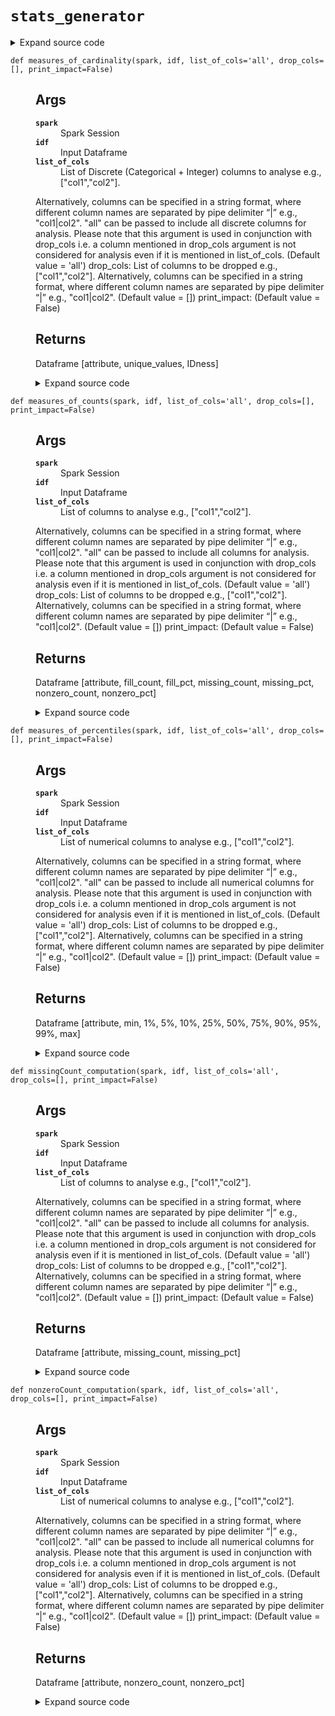 # <code>stats_generator</code>
<details class="source">
<summary>
<span>Expand source code</span>
</summary>
<pre>
```python
# coding=utf-8
import warnings

from anovos.shared.utils import transpose_dataframe, attributeType_segregation
from pyspark.mllib.linalg import Vectors
from pyspark.mllib.stat import Statistics
from pyspark.sql import functions as F
from pyspark.sql import types as T


def global_summary(spark, idf, list_of_cols='all', drop_cols=[], print_impact=True):
    """

    Args:
      spark: Spark Session
      idf: Input Dataframe
      list_of_cols: List of columns to analyse e.g., ["col1","col2"].
    Alternatively, columns can be specified in a string format,
    where different column names are separated by pipe delimiter “|” e.g., "col1|col2".
    "all" can be passed to include all columns for analysis.
    Please note that this argument is used in conjunction with drop_cols i.e. a column mentioned in
    drop_cols argument is not considered for analysis even if it is mentioned in list_of_cols. (Default value = 'all')
      drop_cols: List of columns to be dropped e.g., ["col1","col2"].
    Alternatively, columns can be specified in a string format,
    where different column names are separated by pipe delimiter “|” e.g., "col1|col2". (Default value = [])
      print_impact:  (Default value = True)

    Returns:
      Dataframe [metric, value]

    """
    if list_of_cols == 'all':
        list_of_cols = idf.columns
    if isinstance(list_of_cols, str):
        list_of_cols = [x.strip() for x in list_of_cols.split('|')]
    if isinstance(drop_cols, str):
        drop_cols = [x.strip() for x in drop_cols.split('|')]

    list_of_cols = list(set([e for e in list_of_cols if e not in drop_cols]))

    if any(x not in idf.columns for x in list_of_cols) | (len(list_of_cols) == 0):
        raise TypeError('Invalid input for Column(s)')

    row_count = idf.count()
    col_count = len(list_of_cols)
    num_cols, cat_cols, other_cols = attributeType_segregation(idf.select(list_of_cols))
    numcol_count = len(num_cols)
    catcol_count = len(cat_cols)
    othercol_count = len(other_cols)
    if print_impact:
        print("No. of Rows: %s" % "{0:,}".format(row_count))
        print("No. of Columns: %s" % "{0:,}".format(col_count))
        print("Numerical Columns: %s" % "{0:,}".format(numcol_count))
        if numcol_count > 0:
            print(num_cols)
        print("Categorical Columns: %s" % "{0:,}".format(catcol_count))
        if catcol_count > 0:
            print(cat_cols)
        if othercol_count > 0:
            print("Other Columns: %s" % "{0:,}".format(othercol_count))
            print(other_cols)

    odf = spark.createDataFrame([["rows_count", str(row_count)], ["columns_count", str(col_count)],
                                 ["numcols_count", str(numcol_count)], ["numcols_name", ', '.join(num_cols)],
                                 ["catcols_count", str(catcol_count)], ["catcols_name", ', '.join(cat_cols)],
                                 ["othercols_count", str(othercol_count)], ["othercols_name", ', '.join(other_cols)]],
                                schema=['metric', 'value'])
    return odf


def missingCount_computation(spark, idf, list_of_cols='all', drop_cols=[], print_impact=False):
    """

    Args:
      spark: Spark Session
      idf: Input Dataframe
      list_of_cols: List of columns to analyse e.g., ["col1","col2"].
    Alternatively, columns can be specified in a string format,
    where different column names are separated by pipe delimiter “|” e.g., "col1|col2".
    "all" can be passed to include all columns for analysis.
    Please note that this argument is used in conjunction with drop_cols i.e. a column mentioned in
    drop_cols argument is not considered for analysis even if it is mentioned in list_of_cols. (Default value = 'all')
      drop_cols: List of columns to be dropped e.g., ["col1","col2"].
    Alternatively, columns can be specified in a string format,
    where different column names are separated by pipe delimiter “|” e.g., "col1|col2". (Default value = [])
      print_impact:  (Default value = False)

    Returns:
      Dataframe [attribute, missing_count, missing_pct]

    """
    if list_of_cols == 'all':
        num_cols, cat_cols, other_cols = attributeType_segregation(idf)
        list_of_cols = num_cols + cat_cols
    if isinstance(list_of_cols, str):
        list_of_cols = [x.strip() for x in list_of_cols.split('|')]
    if isinstance(drop_cols, str):
        drop_cols = [x.strip() for x in drop_cols.split('|')]

    list_of_cols = list(set([e for e in list_of_cols if e not in drop_cols]))

    if any(x not in idf.columns for x in list_of_cols) | (len(list_of_cols) == 0):
        raise TypeError('Invalid input for Column(s)')

    idf_stats = idf.select(list_of_cols).summary("count")
    odf = transpose_dataframe(idf_stats, 'summary') \
        .withColumn('missing_count', F.lit(idf.count()) - F.col('count').cast(T.LongType())) \
        .withColumn('missing_pct', F.round(F.col('missing_count') / F.lit(idf.count()), 4)) \
        .select(F.col('key').alias('attribute'), 'missing_count', 'missing_pct')
    if print_impact:
        odf.show(len(list_of_cols))
    return odf


def nonzeroCount_computation(spark, idf, list_of_cols='all', drop_cols=[], print_impact=False):
    """

    Args:
      spark: Spark Session
      idf: Input Dataframe
      list_of_cols: List of numerical columns to analyse e.g., ["col1","col2"].
    Alternatively, columns can be specified in a string format,
    where different column names are separated by pipe delimiter “|” e.g., "col1|col2".
    "all" can be passed to include all numerical columns for analysis.
    Please note that this argument is used in conjunction with drop_cols i.e. a column mentioned in
    drop_cols argument is not considered for analysis even if it is mentioned in list_of_cols. (Default value = 'all')
      drop_cols: List of columns to be dropped e.g., ["col1","col2"].
    Alternatively, columns can be specified in a string format,
    where different column names are separated by pipe delimiter “|” e.g., "col1|col2". (Default value = [])
      print_impact:  (Default value = False)

    Returns:
      Dataframe [attribute, nonzero_count, nonzero_pct]

    """
    num_cols = attributeType_segregation(idf)[0]
    if list_of_cols == 'all':
        list_of_cols = num_cols
    if isinstance(list_of_cols, str):
        list_of_cols = [x.strip() for x in list_of_cols.split('|')]
    if isinstance(drop_cols, str):
        drop_cols = [x.strip() for x in drop_cols.split('|')]

    list_of_cols = list(set([e for e in list_of_cols if e not in drop_cols]))

    if any(x not in num_cols for x in list_of_cols):
        raise TypeError('Invalid input for Column(s)')

    if len(list_of_cols) == 0:
        warnings.warn("No Non-Zero Count Computation - No numerical column(s) to analyze")
        schema = T.StructType([T.StructField('attribute', T.StringType(), True),
                               T.StructField('nonzero_count', T.StringType(), True),
                               T.StructField('nonzero_pct', T.StringType(), True)])
        odf = spark.sparkContext.emptyRDD().toDF(schema)
        return odf

    tmp = idf.select(list_of_cols).fillna(0).rdd.map(lambda row: Vectors.dense(row))
    nonzero_count = Statistics.colStats(tmp).numNonzeros()
    odf = spark.createDataFrame(zip(list_of_cols, [int(i) for i in nonzero_count]),
                                schema=("attribute", "nonzero_count")) \
        .withColumn("nonzero_pct", F.round(F.col('nonzero_count') / F.lit(idf.count()), 4))
    if print_impact:
        odf.show(len(list_of_cols))
    return odf


def measures_of_counts(spark, idf, list_of_cols='all', drop_cols=[], print_impact=False):
    """

    Args:
      spark: Spark Session
      idf: Input Dataframe
      list_of_cols: List of columns to analyse e.g., ["col1","col2"].
    Alternatively, columns can be specified in a string format,
    where different column names are separated by pipe delimiter “|” e.g., "col1|col2".
    "all" can be passed to include all columns for analysis.
    Please note that this argument is used in conjunction with drop_cols i.e. a column mentioned in
    drop_cols argument is not considered for analysis even if it is mentioned in list_of_cols. (Default value = 'all')
      drop_cols: List of columns to be dropped e.g., ["col1","col2"].
    Alternatively, columns can be specified in a string format,
    where different column names are separated by pipe delimiter “|” e.g., "col1|col2". (Default value = [])
      print_impact:  (Default value = False)

    Returns:
      Dataframe [attribute, fill_count, fill_pct, missing_count, missing_pct, nonzero_count, nonzero_pct]

    """
    if list_of_cols == 'all':
        num_cols, cat_cols, other_cols = attributeType_segregation(idf)
        list_of_cols = num_cols + cat_cols
    if isinstance(list_of_cols, str):
        list_of_cols = [x.strip() for x in list_of_cols.split('|')]
    if isinstance(drop_cols, str):
        drop_cols = [x.strip() for x in drop_cols.split('|')]

    list_of_cols = list(set([e for e in list_of_cols if e not in drop_cols]))
    num_cols = attributeType_segregation(idf.select(list_of_cols))[0]

    if any(x not in idf.columns for x in list_of_cols) | (len(list_of_cols) == 0):
        raise TypeError('Invalid input for Column(s)')

    odf = transpose_dataframe(idf.select(list_of_cols).summary("count"), 'summary') \
        .select(F.col("key").alias("attribute"), F.col("count").cast(T.LongType()).alias("fill_count")) \
        .withColumn('fill_pct', F.round(F.col('fill_count') / F.lit(idf.count()), 4)) \
        .withColumn('missing_count', F.lit(idf.count()) - F.col('fill_count').cast(T.LongType())) \
        .withColumn('missing_pct', F.round(1 - F.col('fill_pct'), 4)) \
        .join(nonzeroCount_computation(spark, idf, num_cols), "attribute", "full_outer")

    if print_impact:
        odf.show(len(list_of_cols))
    return odf


def mode_computation(spark, idf, list_of_cols='all', drop_cols=[], print_impact=False):
    """

    Args:
      spark: Spark Session
      idf: Input Dataframe
      list_of_cols: List of Discrete (Categorical + Integer) columns to analyse e.g., ["col1","col2"].
    Alternatively, columns can be specified in a string format,
    where different column names are separated by pipe delimiter “|” e.g., "col1|col2".
    "all" can be passed to include all discrete columns for analysis.
    Please note that this argument is used in conjunction with drop_cols i.e. a column mentioned in
    drop_cols argument is not considered for analysis even if it is mentioned in list_of_cols. (Default value = 'all')
      drop_cols: List of columns to be dropped e.g., ["col1","col2"].
    Alternatively, columns can be specified in a string format,
    where different column names are separated by pipe delimiter “|” e.g., "col1|col2". (Default value = [])
      print_impact:  (Default value = False)

    Returns:
      Dataframe [attribute, mode, mode_rows]
      In case there is tie between multiple values, one value is randomly picked as mode.

    """
    if list_of_cols == 'all':
        num_cols, cat_cols, other_cols = attributeType_segregation(idf)
        list_of_cols = num_cols + cat_cols
    if isinstance(list_of_cols, str):
        list_of_cols = [x.strip() for x in list_of_cols.split('|')]
    if isinstance(drop_cols, str):
        drop_cols = [x.strip() for x in drop_cols.split('|')]

    list_of_cols = list(set([e for e in list_of_cols if e not in drop_cols]))
    for i in idf.select(list_of_cols).dtypes:
        if (i[1] not in ('string', 'int', 'bigint', 'long')):
            list_of_cols.remove(i[0])

    if any(x not in idf.columns for x in list_of_cols):
        raise TypeError('Invalid input for Column(s)')

    if len(list_of_cols) == 0:
        warnings.warn("No Mode Computation - No discrete column(s) to analyze")
        schema = T.StructType([T.StructField('attribute', T.StringType(), True),
                               T.StructField('mode', T.StringType(), True),
                               T.StructField('mode_rows', T.StringType(), True)])
        odf = spark.sparkContext.emptyRDD().toDF(schema)
        return odf

    mode = [list(idf.select(i).dropna().groupby(i).count().orderBy("count", ascending=False).first() or [None, None])
            for i in list_of_cols]
    mode = [(str(i), str(j)) for i, j in mode]

    odf = spark.createDataFrame(zip(list_of_cols, mode), schema=("attribute", "metric")) \
        .select('attribute', (F.col('metric')["_1"]).alias('mode'),
                (F.col('metric')["_2"]).cast("long").alias('mode_rows'))

    if print_impact:
        odf.show(len(list_of_cols))
    return odf


def measures_of_centralTendency(spark, idf, list_of_cols='all', drop_cols=[], print_impact=False):
    """

    Args:
      spark: Spark Session
      idf: Input Dataframe
      list_of_cols: List of columns to analyse e.g., ["col1","col2"].
    Alternatively, columns can be specified in a string format,
    where different column names are separated by pipe delimiter “|” e.g., "col1|col2".
    "all" can be passed to include all columns for analysis.
    Please note that this argument is used in conjunction with drop_cols i.e. a column mentioned in
    drop_cols argument is not considered for analysis even if it is mentioned in list_of_cols. (Default value = 'all')
      drop_cols: List of columns to be dropped e.g., ["col1","col2"].
    Alternatively, columns can be specified in a string format,
    where different column names are separated by pipe delimiter “|” e.g., "col1|col2". (Default value = [])
      print_impact:  (Default value = False)

    Returns:
      Dataframe [attribute, mean, median, mode, mode_rows, mode_pct]

    """
    if list_of_cols == 'all':
        num_cols, cat_cols, other_cols = attributeType_segregation(idf)
        list_of_cols = num_cols + cat_cols
    if isinstance(list_of_cols, str):
        list_of_cols = [x.strip() for x in list_of_cols.split('|')]
    if isinstance(drop_cols, str):
        drop_cols = [x.strip() for x in drop_cols.split('|')]

    list_of_cols = list(set([e for e in list_of_cols if e not in drop_cols]))

    if any(x not in idf.columns for x in list_of_cols) | (len(list_of_cols) == 0):
        raise TypeError('Invalid input for Column(s)')

    odf = transpose_dataframe(idf.select(list_of_cols).summary("mean", "50%", "count"), 'summary') \
        .withColumn('mean', F.round(F.col('mean').cast(T.DoubleType()), 4)) \
        .withColumn('median', F.round(F.col('50%').cast(T.DoubleType()), 4)) \
        .withColumnRenamed('key', 'attribute') \
        .join(mode_computation(spark, idf, list_of_cols), 'attribute', 'full_outer') \
        .withColumn('mode_pct', F.round(F.col('mode_rows') / F.col('count').cast(T.DoubleType()), 4)) \
        .select('attribute', 'mean', 'median', 'mode', 'mode_rows', 'mode_pct')

    if print_impact:
        odf.show(len(list_of_cols))
    return odf


def uniqueCount_computation(spark, idf, list_of_cols='all', drop_cols=[], print_impact=False):
    """

    Args:
      spark: Spark Session
      idf: Input Dataframe
      list_of_cols: List of Discrete (Categorical + Integer) columns to analyse e.g., ["col1","col2"].
    Alternatively, columns can be specified in a string format,
    where different column names are separated by pipe delimiter “|” e.g., "col1|col2".
    "all" can be passed to include all discrete columns for analysis.
    Please note that this argument is used in conjunction with drop_cols i.e. a column mentioned in
    drop_cols argument is not considered for analysis even if it is mentioned in list_of_cols. (Default value = 'all')
      drop_cols: List of columns to be dropped e.g., ["col1","col2"].
    Alternatively, columns can be specified in a string format,
    where different column names are separated by pipe delimiter “|” e.g., "col1|col2". (Default value = [])
      print_impact:  (Default value = False)

    Returns:
      Dataframe [attribute, unique_values]

    """
    if list_of_cols == 'all':
        list_of_cols = []
        for i in idf.dtypes:
            if (i[1] in ('string', 'int', 'bigint', 'long')):
                list_of_cols.append(i[0])
    if isinstance(list_of_cols, str):
        list_of_cols = [x.strip() for x in list_of_cols.split('|')]
    if isinstance(drop_cols, str):
        drop_cols = [x.strip() for x in drop_cols.split('|')]

    list_of_cols = list(set([e for e in list_of_cols if e not in drop_cols]))

    if any(x not in idf.columns for x in list_of_cols):
        raise TypeError('Invalid input for Column(s)')

    if len(list_of_cols) == 0:
        warnings.warn("No Unique Count Computation - No discrete column(s) to analyze")
        schema = T.StructType([T.StructField('attribute', T.StringType(), True),
                               T.StructField('unique_values', T.StringType(), True)])
        odf = spark.sparkContext.emptyRDD().toDF(schema)
        return odf

    uniquevalue_count = idf.agg(*(F.countDistinct(F.col(i)).alias(i) for i in list_of_cols))
    odf = spark.createDataFrame(zip(list_of_cols, uniquevalue_count.rdd.map(list).collect()[0]),
                                schema=("attribute", "unique_values"))
    if print_impact:
        odf.show(len(list_of_cols))
    return odf


def measures_of_cardinality(spark, idf, list_of_cols='all', drop_cols=[], print_impact=False):
    """

    Args:
      spark: Spark Session
      idf: Input Dataframe
      list_of_cols: List of Discrete (Categorical + Integer) columns to analyse e.g., ["col1","col2"].
    Alternatively, columns can be specified in a string format,
    where different column names are separated by pipe delimiter “|” e.g., "col1|col2".
    "all" can be passed to include all discrete columns for analysis.
    Please note that this argument is used in conjunction with drop_cols i.e. a column mentioned in
    drop_cols argument is not considered for analysis even if it is mentioned in list_of_cols. (Default value = 'all')
      drop_cols: List of columns to be dropped e.g., ["col1","col2"].
    Alternatively, columns can be specified in a string format,
    where different column names are separated by pipe delimiter “|” e.g., "col1|col2". (Default value = [])
      print_impact:  (Default value = False)

    Returns:
      Dataframe [attribute, unique_values, IDness]

    """
    if list_of_cols == 'all':
        list_of_cols = []
        for i in idf.dtypes:
            if (i[1] in ('string', 'int', 'bigint', 'long')):
                list_of_cols.append(i[0])
    if isinstance(list_of_cols, str):
        list_of_cols = [x.strip() for x in list_of_cols.split('|')]
    if isinstance(drop_cols, str):
        drop_cols = [x.strip() for x in drop_cols.split('|')]

    list_of_cols = list(set([e for e in list_of_cols if e not in drop_cols]))

    if any(x not in idf.columns for x in list_of_cols):
        raise TypeError('Invalid input for Column(s)')

    if len(list_of_cols) == 0:
        warnings.warn("No Cardinality Computation - No discrete column(s) to analyze")
        schema = T.StructType([T.StructField('attribute', T.StringType(), True),
                               T.StructField('unique_values', T.StringType(), True),
                               T.StructField('IDness', T.StringType(), True)])
        odf = spark.sparkContext.emptyRDD().toDF(schema)
        return odf

    odf = uniqueCount_computation(spark, idf, list_of_cols) \
        .join(missingCount_computation(spark, idf, list_of_cols), 'attribute', 'full_outer') \
        .withColumn('IDness', F.round(F.col('unique_values') / (F.lit(idf.count()) - F.col('missing_count')), 4)) \
        .select('attribute', 'unique_values', 'IDness')
    if print_impact:
        odf.show(len(list_of_cols))
    return odf


def measures_of_dispersion(spark, idf, list_of_cols='all', drop_cols=[], print_impact=False):
    """

    Args:
      spark: Spark Session
      idf: Input Dataframe
      list_of_cols: List of numerical columns to analyse e.g., ["col1","col2"].
    Alternatively, columns can be specified in a string format,
    where different column names are separated by pipe delimiter “|” e.g., "col1|col2".
    "all" can be passed to include all numerical columns for analysis.
    Please note that this argument is used in conjunction with drop_cols i.e. a column mentioned in
    drop_cols argument is not considered for analysis even if it is mentioned in list_of_cols. (Default value = 'all')
      drop_cols: List of columns to be dropped e.g., ["col1","col2"].
    Alternatively, columns can be specified in a string format,
    where different column names are separated by pipe delimiter “|” e.g., "col1|col2". (Default value = [])
      print_impact:  (Default value = False)

    Returns:
      Dataframe [attribute, stddev, variance, cov, IQR, range]

    """
    num_cols = attributeType_segregation(idf)[0]
    if list_of_cols == 'all':
        list_of_cols = num_cols
    if isinstance(list_of_cols, str):
        list_of_cols = [x.strip() for x in list_of_cols.split('|')]
    if isinstance(drop_cols, str):
        drop_cols = [x.strip() for x in drop_cols.split('|')]

    list_of_cols = list(set([e for e in list_of_cols if e not in drop_cols]))

    if any(x not in num_cols for x in list_of_cols):
        raise TypeError('Invalid input for Column(s)')
    if len(list_of_cols) == 0:
        warnings.warn("No Dispersion Computation - No numerical column(s) to analyze")
        schema = T.StructType([T.StructField('attribute', T.StringType(), True),
                               T.StructField('stddev', T.StringType(), True),
                               T.StructField('variance', T.StringType(), True),
                               T.StructField('cov', T.StringType(), True),
                               T.StructField('IQR', T.StringType(), True),
                               T.StructField('range', T.StringType(), True)])
        odf = spark.sparkContext.emptyRDD().toDF(schema)
        return odf

    odf = transpose_dataframe(idf.select(list_of_cols).summary("stddev", "min", "max", "mean", "25%", "75%"), 'summary') \
        .withColumn('stddev', F.round(F.col('stddev').cast(T.DoubleType()), 4)) \
        .withColumn('variance', F.round(F.col('stddev') * F.col('stddev'), 4)) \
        .withColumn('range', F.round(F.col('max') - F.col('min'), 4)) \
        .withColumn('cov', F.round(F.col('stddev') / F.col('mean'), 4)) \
        .withColumn('IQR', F.round(F.col('75%') - F.col('25%'), 4)) \
        .select(F.col('key').alias('attribute'), 'stddev', 'variance', 'cov', 'IQR', 'range')
    if print_impact:
        odf.show(len(list_of_cols))
    return odf


def measures_of_percentiles(spark, idf, list_of_cols='all', drop_cols=[], print_impact=False):
    """

    Args:
      spark: Spark Session
      idf: Input Dataframe
      list_of_cols: List of numerical columns to analyse e.g., ["col1","col2"].
    Alternatively, columns can be specified in a string format,
    where different column names are separated by pipe delimiter “|” e.g., "col1|col2".
    "all" can be passed to include all numerical columns for analysis.
    Please note that this argument is used in conjunction with drop_cols i.e. a column mentioned in
    drop_cols argument is not considered for analysis even if it is mentioned in list_of_cols. (Default value = 'all')
      drop_cols: List of columns to be dropped e.g., ["col1","col2"].
    Alternatively, columns can be specified in a string format,
    where different column names are separated by pipe delimiter “|” e.g., "col1|col2". (Default value = [])
      print_impact:  (Default value = False)

    Returns:
      Dataframe [attribute, min, 1%, 5%, 10%, 25%, 50%, 75%, 90%, 95%, 99%, max]

    """
    num_cols = attributeType_segregation(idf)[0]
    if list_of_cols == 'all':
        list_of_cols = num_cols
    if isinstance(list_of_cols, str):
        list_of_cols = [x.strip() for x in list_of_cols.split('|')]
    if isinstance(drop_cols, str):
        drop_cols = [x.strip() for x in drop_cols.split('|')]

    list_of_cols = list(set([e for e in list_of_cols if e not in drop_cols]))

    if any(x not in num_cols for x in list_of_cols):
        raise TypeError('Invalid input for Column(s)')
    if len(list_of_cols) == 0:
        warnings.warn("No Percentiles Computation - No numerical column(s) to analyze")
        schema = T.StructType([T.StructField('attribute', T.StringType(), True),
                               T.StructField('min', T.StringType(), True),
                               T.StructField('1%', T.StringType(), True),
                               T.StructField('5%', T.StringType(), True),
                               T.StructField('10%', T.StringType(), True),
                               T.StructField('25%', T.StringType(), True),
                               T.StructField('50%', T.StringType(), True),
                               T.StructField('75%', T.StringType(), True),
                               T.StructField('90%', T.StringType(), True),
                               T.StructField('95%', T.StringType(), True),
                               T.StructField('99%', T.StringType(), True),
                               T.StructField('max', T.StringType(), True)])
        odf = spark.sparkContext.emptyRDD().toDF(schema)
        return odf

    stats = ["min", "1%", "5%", "10%", "25%", "50%", "75%", "90%", "95%", "99%", "max"]
    odf = transpose_dataframe(idf.select(list_of_cols).summary(*stats), 'summary') \
        .withColumnRenamed("key", "attribute")
    for i in odf.columns:
        if i != "attribute":
            odf = odf.withColumn(i, F.round(F.col(i).cast("Double"), 4))
    odf = odf.select(['attribute'] + stats)
    if print_impact:
        odf.show(len(list_of_cols))
    return odf


def measures_of_shape(spark, idf, list_of_cols='all', drop_cols=[], print_impact=False):
    """

    Args:
      idf: Input Dataframe
      list_of_cols: List of numerical columns to analyse e.g., ["col1","col2"].
    Alternatively, columns can be specified in a string format,
    where different column names are separated by pipe delimiter “|” e.g., "col1|col2".
    "all" can be passed to include all numerical columns for analysis.
    Please note that this argument is used in conjunction with drop_cols i.e. a column mentioned in
    drop_cols argument is not considered for analysis even if it is mentioned in list_of_cols. (Default value = 'all')
      drop_cols: List of columns to be dropped e.g., ["col1","col2"].
    Alternatively, columns can be specified in a string format,
    where different column names are separated by pipe delimiter “|” e.g., "col1|col2". (Default value = [])
      spark: 
      print_impact:  (Default value = False)

    Returns:
      Dataframe [attribute, skewness, kurtosis]

    """

    num_cols = attributeType_segregation(idf)[0]
    if list_of_cols == 'all':
        list_of_cols = num_cols
    if isinstance(list_of_cols, str):
        list_of_cols = [x.strip() for x in list_of_cols.split('|')]
    if isinstance(drop_cols, str):
        drop_cols = [x.strip() for x in drop_cols.split('|')]

    list_of_cols = list(set([e for e in list_of_cols if e not in drop_cols]))

    if any(x not in num_cols for x in list_of_cols):
        raise TypeError('Invalid input for Column(s)')
    if len(list_of_cols) == 0:
        warnings.warn("No Skewness/Kurtosis Computation - No numerical column(s) to analyze")
        schema = T.StructType([T.StructField('attribute', T.StringType(), True),
                               T.StructField('skewness', T.StringType(), True),
                               T.StructField('kurtosis', T.StringType(), True)])
        odf = spark.sparkContext.emptyRDD().toDF(schema)
        return odf

    shapes = []
    for i in list_of_cols:
        s, k = idf.select(F.skewness(i), F.kurtosis(i)).first()
        shapes.append([i, s, k])
    odf = spark.createDataFrame(shapes, schema=("attribute", "skewness", "kurtosis")) \
        .withColumn('skewness', F.round(F.col("skewness"), 4)) \
        .withColumn('kurtosis', F.round(F.col("kurtosis"), 4))
    if print_impact:
        odf.show(len(list_of_cols))
    return odf
```
</pre>
</details>
## Functions
<dl>
<dt id="anovos.data_analyzer.stats_generator.global_summary"><code class="name flex">
<span>def <span class="ident">global_summary</span></span>(<span>spark, idf, list_of_cols='all', drop_cols=[], print_impact=True)</span>
</code></dt>
<dd>
<div class="desc"><h2 id="args">Args</h2>
<dl>
<dt><strong><code>spark</code></strong></dt>
<dd>Spark Session</dd>
<dt><strong><code>idf</code></strong></dt>
<dd>Input Dataframe</dd>
<dt><strong><code>list_of_cols</code></strong></dt>
<dd>List of columns to analyse e.g., ["col1","col2"].</dd>
</dl>
<p>Alternatively, columns can be specified in a string format,
where different column names are separated by pipe delimiter “|” e.g., "col1|col2".
"all" can be passed to include all columns for analysis.
Please note that this argument is used in conjunction with drop_cols i.e. a column mentioned in
drop_cols argument is not considered for analysis even if it is mentioned in list_of_cols. (Default value = 'all')
drop_cols: List of columns to be dropped e.g., ["col1","col2"].
Alternatively, columns can be specified in a string format,
where different column names are separated by pipe delimiter “|” e.g., "col1|col2". (Default value = [])
print_impact:
(Default value = True)</p>
<h2 id="returns">Returns</h2>
<p>Dataframe [metric, value]</p></div>
<details class="source">
<summary>
<span>Expand source code</span>
</summary>
<pre>
```python
def global_summary(spark, idf, list_of_cols='all', drop_cols=[], print_impact=True):
    """

    Args:
      spark: Spark Session
      idf: Input Dataframe
      list_of_cols: List of columns to analyse e.g., ["col1","col2"].
    Alternatively, columns can be specified in a string format,
    where different column names are separated by pipe delimiter “|” e.g., "col1|col2".
    "all" can be passed to include all columns for analysis.
    Please note that this argument is used in conjunction with drop_cols i.e. a column mentioned in
    drop_cols argument is not considered for analysis even if it is mentioned in list_of_cols. (Default value = 'all')
      drop_cols: List of columns to be dropped e.g., ["col1","col2"].
    Alternatively, columns can be specified in a string format,
    where different column names are separated by pipe delimiter “|” e.g., "col1|col2". (Default value = [])
      print_impact:  (Default value = True)

    Returns:
      Dataframe [metric, value]

    """
    if list_of_cols == 'all':
        list_of_cols = idf.columns
    if isinstance(list_of_cols, str):
        list_of_cols = [x.strip() for x in list_of_cols.split('|')]
    if isinstance(drop_cols, str):
        drop_cols = [x.strip() for x in drop_cols.split('|')]

    list_of_cols = list(set([e for e in list_of_cols if e not in drop_cols]))

    if any(x not in idf.columns for x in list_of_cols) | (len(list_of_cols) == 0):
        raise TypeError('Invalid input for Column(s)')

    row_count = idf.count()
    col_count = len(list_of_cols)
    num_cols, cat_cols, other_cols = attributeType_segregation(idf.select(list_of_cols))
    numcol_count = len(num_cols)
    catcol_count = len(cat_cols)
    othercol_count = len(other_cols)
    if print_impact:
        print("No. of Rows: %s" % "{0:,}".format(row_count))
        print("No. of Columns: %s" % "{0:,}".format(col_count))
        print("Numerical Columns: %s" % "{0:,}".format(numcol_count))
        if numcol_count > 0:
            print(num_cols)
        print("Categorical Columns: %s" % "{0:,}".format(catcol_count))
        if catcol_count > 0:
            print(cat_cols)
        if othercol_count > 0:
            print("Other Columns: %s" % "{0:,}".format(othercol_count))
            print(other_cols)

    odf = spark.createDataFrame([["rows_count", str(row_count)], ["columns_count", str(col_count)],
                                 ["numcols_count", str(numcol_count)], ["numcols_name", ', '.join(num_cols)],
                                 ["catcols_count", str(catcol_count)], ["catcols_name", ', '.join(cat_cols)],
                                 ["othercols_count", str(othercol_count)], ["othercols_name", ', '.join(other_cols)]],
                                schema=['metric', 'value'])
    return odf
```
</pre>
</details>
</dd>
<dt id="anovos.data_analyzer.stats_generator.measures_of_cardinality"><code class="name flex">
<span>def <span class="ident">measures_of_cardinality</span></span>(<span>spark, idf, list_of_cols='all', drop_cols=[], print_impact=False)</span>
</code></dt>
<dd>
<div class="desc"><h2 id="args">Args</h2>
<dl>
<dt><strong><code>spark</code></strong></dt>
<dd>Spark Session</dd>
<dt><strong><code>idf</code></strong></dt>
<dd>Input Dataframe</dd>
<dt><strong><code>list_of_cols</code></strong></dt>
<dd>List of Discrete (Categorical + Integer) columns to analyse e.g., ["col1","col2"].</dd>
</dl>
<p>Alternatively, columns can be specified in a string format,
where different column names are separated by pipe delimiter “|” e.g., "col1|col2".
"all" can be passed to include all discrete columns for analysis.
Please note that this argument is used in conjunction with drop_cols i.e. a column mentioned in
drop_cols argument is not considered for analysis even if it is mentioned in list_of_cols. (Default value = 'all')
drop_cols: List of columns to be dropped e.g., ["col1","col2"].
Alternatively, columns can be specified in a string format,
where different column names are separated by pipe delimiter “|” e.g., "col1|col2". (Default value = [])
print_impact:
(Default value = False)</p>
<h2 id="returns">Returns</h2>
<p>Dataframe [attribute, unique_values, IDness]</p></div>
<details class="source">
<summary>
<span>Expand source code</span>
</summary>
<pre>
```python
def measures_of_cardinality(spark, idf, list_of_cols='all', drop_cols=[], print_impact=False):
    """

    Args:
      spark: Spark Session
      idf: Input Dataframe
      list_of_cols: List of Discrete (Categorical + Integer) columns to analyse e.g., ["col1","col2"].
    Alternatively, columns can be specified in a string format,
    where different column names are separated by pipe delimiter “|” e.g., "col1|col2".
    "all" can be passed to include all discrete columns for analysis.
    Please note that this argument is used in conjunction with drop_cols i.e. a column mentioned in
    drop_cols argument is not considered for analysis even if it is mentioned in list_of_cols. (Default value = 'all')
      drop_cols: List of columns to be dropped e.g., ["col1","col2"].
    Alternatively, columns can be specified in a string format,
    where different column names are separated by pipe delimiter “|” e.g., "col1|col2". (Default value = [])
      print_impact:  (Default value = False)

    Returns:
      Dataframe [attribute, unique_values, IDness]

    """
    if list_of_cols == 'all':
        list_of_cols = []
        for i in idf.dtypes:
            if (i[1] in ('string', 'int', 'bigint', 'long')):
                list_of_cols.append(i[0])
    if isinstance(list_of_cols, str):
        list_of_cols = [x.strip() for x in list_of_cols.split('|')]
    if isinstance(drop_cols, str):
        drop_cols = [x.strip() for x in drop_cols.split('|')]

    list_of_cols = list(set([e for e in list_of_cols if e not in drop_cols]))

    if any(x not in idf.columns for x in list_of_cols):
        raise TypeError('Invalid input for Column(s)')

    if len(list_of_cols) == 0:
        warnings.warn("No Cardinality Computation - No discrete column(s) to analyze")
        schema = T.StructType([T.StructField('attribute', T.StringType(), True),
                               T.StructField('unique_values', T.StringType(), True),
                               T.StructField('IDness', T.StringType(), True)])
        odf = spark.sparkContext.emptyRDD().toDF(schema)
        return odf

    odf = uniqueCount_computation(spark, idf, list_of_cols) \
        .join(missingCount_computation(spark, idf, list_of_cols), 'attribute', 'full_outer') \
        .withColumn('IDness', F.round(F.col('unique_values') / (F.lit(idf.count()) - F.col('missing_count')), 4)) \
        .select('attribute', 'unique_values', 'IDness')
    if print_impact:
        odf.show(len(list_of_cols))
    return odf
```
</pre>
</details>
</dd>
<dt id="anovos.data_analyzer.stats_generator.measures_of_centralTendency"><code class="name flex">
<span>def <span class="ident">measures_of_centralTendency</span></span>(<span>spark, idf, list_of_cols='all', drop_cols=[], print_impact=False)</span>
</code></dt>
<dd>
<div class="desc"><h2 id="args">Args</h2>
<dl>
<dt><strong><code>spark</code></strong></dt>
<dd>Spark Session</dd>
<dt><strong><code>idf</code></strong></dt>
<dd>Input Dataframe</dd>
<dt><strong><code>list_of_cols</code></strong></dt>
<dd>List of columns to analyse e.g., ["col1","col2"].</dd>
</dl>
<p>Alternatively, columns can be specified in a string format,
where different column names are separated by pipe delimiter “|” e.g., "col1|col2".
"all" can be passed to include all columns for analysis.
Please note that this argument is used in conjunction with drop_cols i.e. a column mentioned in
drop_cols argument is not considered for analysis even if it is mentioned in list_of_cols. (Default value = 'all')
drop_cols: List of columns to be dropped e.g., ["col1","col2"].
Alternatively, columns can be specified in a string format,
where different column names are separated by pipe delimiter “|” e.g., "col1|col2". (Default value = [])
print_impact:
(Default value = False)</p>
<h2 id="returns">Returns</h2>
<p>Dataframe [attribute, mean, median, mode, mode_rows, mode_pct]</p></div>
<details class="source">
<summary>
<span>Expand source code</span>
</summary>
<pre>
```python
def measures_of_centralTendency(spark, idf, list_of_cols='all', drop_cols=[], print_impact=False):
    """

    Args:
      spark: Spark Session
      idf: Input Dataframe
      list_of_cols: List of columns to analyse e.g., ["col1","col2"].
    Alternatively, columns can be specified in a string format,
    where different column names are separated by pipe delimiter “|” e.g., "col1|col2".
    "all" can be passed to include all columns for analysis.
    Please note that this argument is used in conjunction with drop_cols i.e. a column mentioned in
    drop_cols argument is not considered for analysis even if it is mentioned in list_of_cols. (Default value = 'all')
      drop_cols: List of columns to be dropped e.g., ["col1","col2"].
    Alternatively, columns can be specified in a string format,
    where different column names are separated by pipe delimiter “|” e.g., "col1|col2". (Default value = [])
      print_impact:  (Default value = False)

    Returns:
      Dataframe [attribute, mean, median, mode, mode_rows, mode_pct]

    """
    if list_of_cols == 'all':
        num_cols, cat_cols, other_cols = attributeType_segregation(idf)
        list_of_cols = num_cols + cat_cols
    if isinstance(list_of_cols, str):
        list_of_cols = [x.strip() for x in list_of_cols.split('|')]
    if isinstance(drop_cols, str):
        drop_cols = [x.strip() for x in drop_cols.split('|')]

    list_of_cols = list(set([e for e in list_of_cols if e not in drop_cols]))

    if any(x not in idf.columns for x in list_of_cols) | (len(list_of_cols) == 0):
        raise TypeError('Invalid input for Column(s)')

    odf = transpose_dataframe(idf.select(list_of_cols).summary("mean", "50%", "count"), 'summary') \
        .withColumn('mean', F.round(F.col('mean').cast(T.DoubleType()), 4)) \
        .withColumn('median', F.round(F.col('50%').cast(T.DoubleType()), 4)) \
        .withColumnRenamed('key', 'attribute') \
        .join(mode_computation(spark, idf, list_of_cols), 'attribute', 'full_outer') \
        .withColumn('mode_pct', F.round(F.col('mode_rows') / F.col('count').cast(T.DoubleType()), 4)) \
        .select('attribute', 'mean', 'median', 'mode', 'mode_rows', 'mode_pct')

    if print_impact:
        odf.show(len(list_of_cols))
    return odf
```
</pre>
</details>
</dd>
<dt id="anovos.data_analyzer.stats_generator.measures_of_counts"><code class="name flex">
<span>def <span class="ident">measures_of_counts</span></span>(<span>spark, idf, list_of_cols='all', drop_cols=[], print_impact=False)</span>
</code></dt>
<dd>
<div class="desc"><h2 id="args">Args</h2>
<dl>
<dt><strong><code>spark</code></strong></dt>
<dd>Spark Session</dd>
<dt><strong><code>idf</code></strong></dt>
<dd>Input Dataframe</dd>
<dt><strong><code>list_of_cols</code></strong></dt>
<dd>List of columns to analyse e.g., ["col1","col2"].</dd>
</dl>
<p>Alternatively, columns can be specified in a string format,
where different column names are separated by pipe delimiter “|” e.g., "col1|col2".
"all" can be passed to include all columns for analysis.
Please note that this argument is used in conjunction with drop_cols i.e. a column mentioned in
drop_cols argument is not considered for analysis even if it is mentioned in list_of_cols. (Default value = 'all')
drop_cols: List of columns to be dropped e.g., ["col1","col2"].
Alternatively, columns can be specified in a string format,
where different column names are separated by pipe delimiter “|” e.g., "col1|col2". (Default value = [])
print_impact:
(Default value = False)</p>
<h2 id="returns">Returns</h2>
<p>Dataframe [attribute, fill_count, fill_pct, missing_count, missing_pct, nonzero_count, nonzero_pct]</p></div>
<details class="source">
<summary>
<span>Expand source code</span>
</summary>
<pre>
```python
def measures_of_counts(spark, idf, list_of_cols='all', drop_cols=[], print_impact=False):
    """

    Args:
      spark: Spark Session
      idf: Input Dataframe
      list_of_cols: List of columns to analyse e.g., ["col1","col2"].
    Alternatively, columns can be specified in a string format,
    where different column names are separated by pipe delimiter “|” e.g., "col1|col2".
    "all" can be passed to include all columns for analysis.
    Please note that this argument is used in conjunction with drop_cols i.e. a column mentioned in
    drop_cols argument is not considered for analysis even if it is mentioned in list_of_cols. (Default value = 'all')
      drop_cols: List of columns to be dropped e.g., ["col1","col2"].
    Alternatively, columns can be specified in a string format,
    where different column names are separated by pipe delimiter “|” e.g., "col1|col2". (Default value = [])
      print_impact:  (Default value = False)

    Returns:
      Dataframe [attribute, fill_count, fill_pct, missing_count, missing_pct, nonzero_count, nonzero_pct]

    """
    if list_of_cols == 'all':
        num_cols, cat_cols, other_cols = attributeType_segregation(idf)
        list_of_cols = num_cols + cat_cols
    if isinstance(list_of_cols, str):
        list_of_cols = [x.strip() for x in list_of_cols.split('|')]
    if isinstance(drop_cols, str):
        drop_cols = [x.strip() for x in drop_cols.split('|')]

    list_of_cols = list(set([e for e in list_of_cols if e not in drop_cols]))
    num_cols = attributeType_segregation(idf.select(list_of_cols))[0]

    if any(x not in idf.columns for x in list_of_cols) | (len(list_of_cols) == 0):
        raise TypeError('Invalid input for Column(s)')

    odf = transpose_dataframe(idf.select(list_of_cols).summary("count"), 'summary') \
        .select(F.col("key").alias("attribute"), F.col("count").cast(T.LongType()).alias("fill_count")) \
        .withColumn('fill_pct', F.round(F.col('fill_count') / F.lit(idf.count()), 4)) \
        .withColumn('missing_count', F.lit(idf.count()) - F.col('fill_count').cast(T.LongType())) \
        .withColumn('missing_pct', F.round(1 - F.col('fill_pct'), 4)) \
        .join(nonzeroCount_computation(spark, idf, num_cols), "attribute", "full_outer")

    if print_impact:
        odf.show(len(list_of_cols))
    return odf
```
</pre>
</details>
</dd>
<dt id="anovos.data_analyzer.stats_generator.measures_of_dispersion"><code class="name flex">
<span>def <span class="ident">measures_of_dispersion</span></span>(<span>spark, idf, list_of_cols='all', drop_cols=[], print_impact=False)</span>
</code></dt>
<dd>
<div class="desc"><h2 id="args">Args</h2>
<dl>
<dt><strong><code>spark</code></strong></dt>
<dd>Spark Session</dd>
<dt><strong><code>idf</code></strong></dt>
<dd>Input Dataframe</dd>
<dt><strong><code>list_of_cols</code></strong></dt>
<dd>List of numerical columns to analyse e.g., ["col1","col2"].</dd>
</dl>
<p>Alternatively, columns can be specified in a string format,
where different column names are separated by pipe delimiter “|” e.g., "col1|col2".
"all" can be passed to include all numerical columns for analysis.
Please note that this argument is used in conjunction with drop_cols i.e. a column mentioned in
drop_cols argument is not considered for analysis even if it is mentioned in list_of_cols. (Default value = 'all')
drop_cols: List of columns to be dropped e.g., ["col1","col2"].
Alternatively, columns can be specified in a string format,
where different column names are separated by pipe delimiter “|” e.g., "col1|col2". (Default value = [])
print_impact:
(Default value = False)</p>
<h2 id="returns">Returns</h2>
<p>Dataframe [attribute, stddev, variance, cov, IQR, range]</p></div>
<details class="source">
<summary>
<span>Expand source code</span>
</summary>
<pre>
```python
def measures_of_dispersion(spark, idf, list_of_cols='all', drop_cols=[], print_impact=False):
    """

    Args:
      spark: Spark Session
      idf: Input Dataframe
      list_of_cols: List of numerical columns to analyse e.g., ["col1","col2"].
    Alternatively, columns can be specified in a string format,
    where different column names are separated by pipe delimiter “|” e.g., "col1|col2".
    "all" can be passed to include all numerical columns for analysis.
    Please note that this argument is used in conjunction with drop_cols i.e. a column mentioned in
    drop_cols argument is not considered for analysis even if it is mentioned in list_of_cols. (Default value = 'all')
      drop_cols: List of columns to be dropped e.g., ["col1","col2"].
    Alternatively, columns can be specified in a string format,
    where different column names are separated by pipe delimiter “|” e.g., "col1|col2". (Default value = [])
      print_impact:  (Default value = False)

    Returns:
      Dataframe [attribute, stddev, variance, cov, IQR, range]

    """
    num_cols = attributeType_segregation(idf)[0]
    if list_of_cols == 'all':
        list_of_cols = num_cols
    if isinstance(list_of_cols, str):
        list_of_cols = [x.strip() for x in list_of_cols.split('|')]
    if isinstance(drop_cols, str):
        drop_cols = [x.strip() for x in drop_cols.split('|')]

    list_of_cols = list(set([e for e in list_of_cols if e not in drop_cols]))

    if any(x not in num_cols for x in list_of_cols):
        raise TypeError('Invalid input for Column(s)')
    if len(list_of_cols) == 0:
        warnings.warn("No Dispersion Computation - No numerical column(s) to analyze")
        schema = T.StructType([T.StructField('attribute', T.StringType(), True),
                               T.StructField('stddev', T.StringType(), True),
                               T.StructField('variance', T.StringType(), True),
                               T.StructField('cov', T.StringType(), True),
                               T.StructField('IQR', T.StringType(), True),
                               T.StructField('range', T.StringType(), True)])
        odf = spark.sparkContext.emptyRDD().toDF(schema)
        return odf

    odf = transpose_dataframe(idf.select(list_of_cols).summary("stddev", "min", "max", "mean", "25%", "75%"), 'summary') \
        .withColumn('stddev', F.round(F.col('stddev').cast(T.DoubleType()), 4)) \
        .withColumn('variance', F.round(F.col('stddev') * F.col('stddev'), 4)) \
        .withColumn('range', F.round(F.col('max') - F.col('min'), 4)) \
        .withColumn('cov', F.round(F.col('stddev') / F.col('mean'), 4)) \
        .withColumn('IQR', F.round(F.col('75%') - F.col('25%'), 4)) \
        .select(F.col('key').alias('attribute'), 'stddev', 'variance', 'cov', 'IQR', 'range')
    if print_impact:
        odf.show(len(list_of_cols))
    return odf
```
</pre>
</details>
</dd>
<dt id="anovos.data_analyzer.stats_generator.measures_of_percentiles"><code class="name flex">
<span>def <span class="ident">measures_of_percentiles</span></span>(<span>spark, idf, list_of_cols='all', drop_cols=[], print_impact=False)</span>
</code></dt>
<dd>
<div class="desc"><h2 id="args">Args</h2>
<dl>
<dt><strong><code>spark</code></strong></dt>
<dd>Spark Session</dd>
<dt><strong><code>idf</code></strong></dt>
<dd>Input Dataframe</dd>
<dt><strong><code>list_of_cols</code></strong></dt>
<dd>List of numerical columns to analyse e.g., ["col1","col2"].</dd>
</dl>
<p>Alternatively, columns can be specified in a string format,
where different column names are separated by pipe delimiter “|” e.g., "col1|col2".
"all" can be passed to include all numerical columns for analysis.
Please note that this argument is used in conjunction with drop_cols i.e. a column mentioned in
drop_cols argument is not considered for analysis even if it is mentioned in list_of_cols. (Default value = 'all')
drop_cols: List of columns to be dropped e.g., ["col1","col2"].
Alternatively, columns can be specified in a string format,
where different column names are separated by pipe delimiter “|” e.g., "col1|col2". (Default value = [])
print_impact:
(Default value = False)</p>
<h2 id="returns">Returns</h2>
<p>Dataframe [attribute, min, 1%, 5%, 10%, 25%, 50%, 75%, 90%, 95%, 99%, max]</p></div>
<details class="source">
<summary>
<span>Expand source code</span>
</summary>
<pre>
```python
def measures_of_percentiles(spark, idf, list_of_cols='all', drop_cols=[], print_impact=False):
    """

    Args:
      spark: Spark Session
      idf: Input Dataframe
      list_of_cols: List of numerical columns to analyse e.g., ["col1","col2"].
    Alternatively, columns can be specified in a string format,
    where different column names are separated by pipe delimiter “|” e.g., "col1|col2".
    "all" can be passed to include all numerical columns for analysis.
    Please note that this argument is used in conjunction with drop_cols i.e. a column mentioned in
    drop_cols argument is not considered for analysis even if it is mentioned in list_of_cols. (Default value = 'all')
      drop_cols: List of columns to be dropped e.g., ["col1","col2"].
    Alternatively, columns can be specified in a string format,
    where different column names are separated by pipe delimiter “|” e.g., "col1|col2". (Default value = [])
      print_impact:  (Default value = False)

    Returns:
      Dataframe [attribute, min, 1%, 5%, 10%, 25%, 50%, 75%, 90%, 95%, 99%, max]

    """
    num_cols = attributeType_segregation(idf)[0]
    if list_of_cols == 'all':
        list_of_cols = num_cols
    if isinstance(list_of_cols, str):
        list_of_cols = [x.strip() for x in list_of_cols.split('|')]
    if isinstance(drop_cols, str):
        drop_cols = [x.strip() for x in drop_cols.split('|')]

    list_of_cols = list(set([e for e in list_of_cols if e not in drop_cols]))

    if any(x not in num_cols for x in list_of_cols):
        raise TypeError('Invalid input for Column(s)')
    if len(list_of_cols) == 0:
        warnings.warn("No Percentiles Computation - No numerical column(s) to analyze")
        schema = T.StructType([T.StructField('attribute', T.StringType(), True),
                               T.StructField('min', T.StringType(), True),
                               T.StructField('1%', T.StringType(), True),
                               T.StructField('5%', T.StringType(), True),
                               T.StructField('10%', T.StringType(), True),
                               T.StructField('25%', T.StringType(), True),
                               T.StructField('50%', T.StringType(), True),
                               T.StructField('75%', T.StringType(), True),
                               T.StructField('90%', T.StringType(), True),
                               T.StructField('95%', T.StringType(), True),
                               T.StructField('99%', T.StringType(), True),
                               T.StructField('max', T.StringType(), True)])
        odf = spark.sparkContext.emptyRDD().toDF(schema)
        return odf

    stats = ["min", "1%", "5%", "10%", "25%", "50%", "75%", "90%", "95%", "99%", "max"]
    odf = transpose_dataframe(idf.select(list_of_cols).summary(*stats), 'summary') \
        .withColumnRenamed("key", "attribute")
    for i in odf.columns:
        if i != "attribute":
            odf = odf.withColumn(i, F.round(F.col(i).cast("Double"), 4))
    odf = odf.select(['attribute'] + stats)
    if print_impact:
        odf.show(len(list_of_cols))
    return odf
```
</pre>
</details>
</dd>
<dt id="anovos.data_analyzer.stats_generator.measures_of_shape"><code class="name flex">
<span>def <span class="ident">measures_of_shape</span></span>(<span>spark, idf, list_of_cols='all', drop_cols=[], print_impact=False)</span>
</code></dt>
<dd>
<div class="desc"><h2 id="args">Args</h2>
<dl>
<dt><strong><code>idf</code></strong></dt>
<dd>Input Dataframe</dd>
<dt><strong><code>list_of_cols</code></strong></dt>
<dd>List of numerical columns to analyse e.g., ["col1","col2"].</dd>
</dl>
<p>Alternatively, columns can be specified in a string format,
where different column names are separated by pipe delimiter “|” e.g., "col1|col2".
"all" can be passed to include all numerical columns for analysis.
Please note that this argument is used in conjunction with drop_cols i.e. a column mentioned in
drop_cols argument is not considered for analysis even if it is mentioned in list_of_cols. (Default value = 'all')
drop_cols: List of columns to be dropped e.g., ["col1","col2"].
Alternatively, columns can be specified in a string format,
where different column names are separated by pipe delimiter “|” e.g., "col1|col2". (Default value = [])
spark:
print_impact:
(Default value = False)</p>
<h2 id="returns">Returns</h2>
<p>Dataframe [attribute, skewness, kurtosis]</p></div>
<details class="source">
<summary>
<span>Expand source code</span>
</summary>
<pre>
```python
def measures_of_shape(spark, idf, list_of_cols='all', drop_cols=[], print_impact=False):
    """

    Args:
      idf: Input Dataframe
      list_of_cols: List of numerical columns to analyse e.g., ["col1","col2"].
    Alternatively, columns can be specified in a string format,
    where different column names are separated by pipe delimiter “|” e.g., "col1|col2".
    "all" can be passed to include all numerical columns for analysis.
    Please note that this argument is used in conjunction with drop_cols i.e. a column mentioned in
    drop_cols argument is not considered for analysis even if it is mentioned in list_of_cols. (Default value = 'all')
      drop_cols: List of columns to be dropped e.g., ["col1","col2"].
    Alternatively, columns can be specified in a string format,
    where different column names are separated by pipe delimiter “|” e.g., "col1|col2". (Default value = [])
      spark: 
      print_impact:  (Default value = False)

    Returns:
      Dataframe [attribute, skewness, kurtosis]

    """

    num_cols = attributeType_segregation(idf)[0]
    if list_of_cols == 'all':
        list_of_cols = num_cols
    if isinstance(list_of_cols, str):
        list_of_cols = [x.strip() for x in list_of_cols.split('|')]
    if isinstance(drop_cols, str):
        drop_cols = [x.strip() for x in drop_cols.split('|')]

    list_of_cols = list(set([e for e in list_of_cols if e not in drop_cols]))

    if any(x not in num_cols for x in list_of_cols):
        raise TypeError('Invalid input for Column(s)')
    if len(list_of_cols) == 0:
        warnings.warn("No Skewness/Kurtosis Computation - No numerical column(s) to analyze")
        schema = T.StructType([T.StructField('attribute', T.StringType(), True),
                               T.StructField('skewness', T.StringType(), True),
                               T.StructField('kurtosis', T.StringType(), True)])
        odf = spark.sparkContext.emptyRDD().toDF(schema)
        return odf

    shapes = []
    for i in list_of_cols:
        s, k = idf.select(F.skewness(i), F.kurtosis(i)).first()
        shapes.append([i, s, k])
    odf = spark.createDataFrame(shapes, schema=("attribute", "skewness", "kurtosis")) \
        .withColumn('skewness', F.round(F.col("skewness"), 4)) \
        .withColumn('kurtosis', F.round(F.col("kurtosis"), 4))
    if print_impact:
        odf.show(len(list_of_cols))
    return odf
```
</pre>
</details>
</dd>
<dt id="anovos.data_analyzer.stats_generator.missingCount_computation"><code class="name flex">
<span>def <span class="ident">missingCount_computation</span></span>(<span>spark, idf, list_of_cols='all', drop_cols=[], print_impact=False)</span>
</code></dt>
<dd>
<div class="desc"><h2 id="args">Args</h2>
<dl>
<dt><strong><code>spark</code></strong></dt>
<dd>Spark Session</dd>
<dt><strong><code>idf</code></strong></dt>
<dd>Input Dataframe</dd>
<dt><strong><code>list_of_cols</code></strong></dt>
<dd>List of columns to analyse e.g., ["col1","col2"].</dd>
</dl>
<p>Alternatively, columns can be specified in a string format,
where different column names are separated by pipe delimiter “|” e.g., "col1|col2".
"all" can be passed to include all columns for analysis.
Please note that this argument is used in conjunction with drop_cols i.e. a column mentioned in
drop_cols argument is not considered for analysis even if it is mentioned in list_of_cols. (Default value = 'all')
drop_cols: List of columns to be dropped e.g., ["col1","col2"].
Alternatively, columns can be specified in a string format,
where different column names are separated by pipe delimiter “|” e.g., "col1|col2". (Default value = [])
print_impact:
(Default value = False)</p>
<h2 id="returns">Returns</h2>
<p>Dataframe [attribute, missing_count, missing_pct]</p></div>
<details class="source">
<summary>
<span>Expand source code</span>
</summary>
<pre>
```python
def missingCount_computation(spark, idf, list_of_cols='all', drop_cols=[], print_impact=False):
    """

    Args:
      spark: Spark Session
      idf: Input Dataframe
      list_of_cols: List of columns to analyse e.g., ["col1","col2"].
    Alternatively, columns can be specified in a string format,
    where different column names are separated by pipe delimiter “|” e.g., "col1|col2".
    "all" can be passed to include all columns for analysis.
    Please note that this argument is used in conjunction with drop_cols i.e. a column mentioned in
    drop_cols argument is not considered for analysis even if it is mentioned in list_of_cols. (Default value = 'all')
      drop_cols: List of columns to be dropped e.g., ["col1","col2"].
    Alternatively, columns can be specified in a string format,
    where different column names are separated by pipe delimiter “|” e.g., "col1|col2". (Default value = [])
      print_impact:  (Default value = False)

    Returns:
      Dataframe [attribute, missing_count, missing_pct]

    """
    if list_of_cols == 'all':
        num_cols, cat_cols, other_cols = attributeType_segregation(idf)
        list_of_cols = num_cols + cat_cols
    if isinstance(list_of_cols, str):
        list_of_cols = [x.strip() for x in list_of_cols.split('|')]
    if isinstance(drop_cols, str):
        drop_cols = [x.strip() for x in drop_cols.split('|')]

    list_of_cols = list(set([e for e in list_of_cols if e not in drop_cols]))

    if any(x not in idf.columns for x in list_of_cols) | (len(list_of_cols) == 0):
        raise TypeError('Invalid input for Column(s)')

    idf_stats = idf.select(list_of_cols).summary("count")
    odf = transpose_dataframe(idf_stats, 'summary') \
        .withColumn('missing_count', F.lit(idf.count()) - F.col('count').cast(T.LongType())) \
        .withColumn('missing_pct', F.round(F.col('missing_count') / F.lit(idf.count()), 4)) \
        .select(F.col('key').alias('attribute'), 'missing_count', 'missing_pct')
    if print_impact:
        odf.show(len(list_of_cols))
    return odf
```
</pre>
</details>
</dd>
<dt id="anovos.data_analyzer.stats_generator.mode_computation"><code class="name flex">
<span>def <span class="ident">mode_computation</span></span>(<span>spark, idf, list_of_cols='all', drop_cols=[], print_impact=False)</span>
</code></dt>
<dd>
<div class="desc"><h2 id="args">Args</h2>
<dl>
<dt><strong><code>spark</code></strong></dt>
<dd>Spark Session</dd>
<dt><strong><code>idf</code></strong></dt>
<dd>Input Dataframe</dd>
<dt><strong><code>list_of_cols</code></strong></dt>
<dd>List of Discrete (Categorical + Integer) columns to analyse e.g., ["col1","col2"].</dd>
</dl>
<p>Alternatively, columns can be specified in a string format,
where different column names are separated by pipe delimiter “|” e.g., "col1|col2".
"all" can be passed to include all discrete columns for analysis.
Please note that this argument is used in conjunction with drop_cols i.e. a column mentioned in
drop_cols argument is not considered for analysis even if it is mentioned in list_of_cols. (Default value = 'all')
drop_cols: List of columns to be dropped e.g., ["col1","col2"].
Alternatively, columns can be specified in a string format,
where different column names are separated by pipe delimiter “|” e.g., "col1|col2". (Default value = [])
print_impact:
(Default value = False)</p>
<h2 id="returns">Returns</h2>
<p>Dataframe [attribute, mode, mode_rows]
In case there is tie between multiple values, one value is randomly picked as mode.</p></div>
<details class="source">
<summary>
<span>Expand source code</span>
</summary>
<pre>
```python
def mode_computation(spark, idf, list_of_cols='all', drop_cols=[], print_impact=False):
    """

    Args:
      spark: Spark Session
      idf: Input Dataframe
      list_of_cols: List of Discrete (Categorical + Integer) columns to analyse e.g., ["col1","col2"].
    Alternatively, columns can be specified in a string format,
    where different column names are separated by pipe delimiter “|” e.g., "col1|col2".
    "all" can be passed to include all discrete columns for analysis.
    Please note that this argument is used in conjunction with drop_cols i.e. a column mentioned in
    drop_cols argument is not considered for analysis even if it is mentioned in list_of_cols. (Default value = 'all')
      drop_cols: List of columns to be dropped e.g., ["col1","col2"].
    Alternatively, columns can be specified in a string format,
    where different column names are separated by pipe delimiter “|” e.g., "col1|col2". (Default value = [])
      print_impact:  (Default value = False)

    Returns:
      Dataframe [attribute, mode, mode_rows]
      In case there is tie between multiple values, one value is randomly picked as mode.

    """
    if list_of_cols == 'all':
        num_cols, cat_cols, other_cols = attributeType_segregation(idf)
        list_of_cols = num_cols + cat_cols
    if isinstance(list_of_cols, str):
        list_of_cols = [x.strip() for x in list_of_cols.split('|')]
    if isinstance(drop_cols, str):
        drop_cols = [x.strip() for x in drop_cols.split('|')]

    list_of_cols = list(set([e for e in list_of_cols if e not in drop_cols]))
    for i in idf.select(list_of_cols).dtypes:
        if (i[1] not in ('string', 'int', 'bigint', 'long')):
            list_of_cols.remove(i[0])

    if any(x not in idf.columns for x in list_of_cols):
        raise TypeError('Invalid input for Column(s)')

    if len(list_of_cols) == 0:
        warnings.warn("No Mode Computation - No discrete column(s) to analyze")
        schema = T.StructType([T.StructField('attribute', T.StringType(), True),
                               T.StructField('mode', T.StringType(), True),
                               T.StructField('mode_rows', T.StringType(), True)])
        odf = spark.sparkContext.emptyRDD().toDF(schema)
        return odf

    mode = [list(idf.select(i).dropna().groupby(i).count().orderBy("count", ascending=False).first() or [None, None])
            for i in list_of_cols]
    mode = [(str(i), str(j)) for i, j in mode]

    odf = spark.createDataFrame(zip(list_of_cols, mode), schema=("attribute", "metric")) \
        .select('attribute', (F.col('metric')["_1"]).alias('mode'),
                (F.col('metric')["_2"]).cast("long").alias('mode_rows'))

    if print_impact:
        odf.show(len(list_of_cols))
    return odf
```
</pre>
</details>
</dd>
<dt id="anovos.data_analyzer.stats_generator.nonzeroCount_computation"><code class="name flex">
<span>def <span class="ident">nonzeroCount_computation</span></span>(<span>spark, idf, list_of_cols='all', drop_cols=[], print_impact=False)</span>
</code></dt>
<dd>
<div class="desc"><h2 id="args">Args</h2>
<dl>
<dt><strong><code>spark</code></strong></dt>
<dd>Spark Session</dd>
<dt><strong><code>idf</code></strong></dt>
<dd>Input Dataframe</dd>
<dt><strong><code>list_of_cols</code></strong></dt>
<dd>List of numerical columns to analyse e.g., ["col1","col2"].</dd>
</dl>
<p>Alternatively, columns can be specified in a string format,
where different column names are separated by pipe delimiter “|” e.g., "col1|col2".
"all" can be passed to include all numerical columns for analysis.
Please note that this argument is used in conjunction with drop_cols i.e. a column mentioned in
drop_cols argument is not considered for analysis even if it is mentioned in list_of_cols. (Default value = 'all')
drop_cols: List of columns to be dropped e.g., ["col1","col2"].
Alternatively, columns can be specified in a string format,
where different column names are separated by pipe delimiter “|” e.g., "col1|col2". (Default value = [])
print_impact:
(Default value = False)</p>
<h2 id="returns">Returns</h2>
<p>Dataframe [attribute, nonzero_count, nonzero_pct]</p></div>
<details class="source">
<summary>
<span>Expand source code</span>
</summary>
<pre>
```python
def nonzeroCount_computation(spark, idf, list_of_cols='all', drop_cols=[], print_impact=False):
    """

    Args:
      spark: Spark Session
      idf: Input Dataframe
      list_of_cols: List of numerical columns to analyse e.g., ["col1","col2"].
    Alternatively, columns can be specified in a string format,
    where different column names are separated by pipe delimiter “|” e.g., "col1|col2".
    "all" can be passed to include all numerical columns for analysis.
    Please note that this argument is used in conjunction with drop_cols i.e. a column mentioned in
    drop_cols argument is not considered for analysis even if it is mentioned in list_of_cols. (Default value = 'all')
      drop_cols: List of columns to be dropped e.g., ["col1","col2"].
    Alternatively, columns can be specified in a string format,
    where different column names are separated by pipe delimiter “|” e.g., "col1|col2". (Default value = [])
      print_impact:  (Default value = False)

    Returns:
      Dataframe [attribute, nonzero_count, nonzero_pct]

    """
    num_cols = attributeType_segregation(idf)[0]
    if list_of_cols == 'all':
        list_of_cols = num_cols
    if isinstance(list_of_cols, str):
        list_of_cols = [x.strip() for x in list_of_cols.split('|')]
    if isinstance(drop_cols, str):
        drop_cols = [x.strip() for x in drop_cols.split('|')]

    list_of_cols = list(set([e for e in list_of_cols if e not in drop_cols]))

    if any(x not in num_cols for x in list_of_cols):
        raise TypeError('Invalid input for Column(s)')

    if len(list_of_cols) == 0:
        warnings.warn("No Non-Zero Count Computation - No numerical column(s) to analyze")
        schema = T.StructType([T.StructField('attribute', T.StringType(), True),
                               T.StructField('nonzero_count', T.StringType(), True),
                               T.StructField('nonzero_pct', T.StringType(), True)])
        odf = spark.sparkContext.emptyRDD().toDF(schema)
        return odf

    tmp = idf.select(list_of_cols).fillna(0).rdd.map(lambda row: Vectors.dense(row))
    nonzero_count = Statistics.colStats(tmp).numNonzeros()
    odf = spark.createDataFrame(zip(list_of_cols, [int(i) for i in nonzero_count]),
                                schema=("attribute", "nonzero_count")) \
        .withColumn("nonzero_pct", F.round(F.col('nonzero_count') / F.lit(idf.count()), 4))
    if print_impact:
        odf.show(len(list_of_cols))
    return odf
```
</pre>
</details>
</dd>
<dt id="anovos.data_analyzer.stats_generator.uniqueCount_computation"><code class="name flex">
<span>def <span class="ident">uniqueCount_computation</span></span>(<span>spark, idf, list_of_cols='all', drop_cols=[], print_impact=False)</span>
</code></dt>
<dd>
<div class="desc"><h2 id="args">Args</h2>
<dl>
<dt><strong><code>spark</code></strong></dt>
<dd>Spark Session</dd>
<dt><strong><code>idf</code></strong></dt>
<dd>Input Dataframe</dd>
<dt><strong><code>list_of_cols</code></strong></dt>
<dd>List of Discrete (Categorical + Integer) columns to analyse e.g., ["col1","col2"].</dd>
</dl>
<p>Alternatively, columns can be specified in a string format,
where different column names are separated by pipe delimiter “|” e.g., "col1|col2".
"all" can be passed to include all discrete columns for analysis.
Please note that this argument is used in conjunction with drop_cols i.e. a column mentioned in
drop_cols argument is not considered for analysis even if it is mentioned in list_of_cols. (Default value = 'all')
drop_cols: List of columns to be dropped e.g., ["col1","col2"].
Alternatively, columns can be specified in a string format,
where different column names are separated by pipe delimiter “|” e.g., "col1|col2". (Default value = [])
print_impact:
(Default value = False)</p>
<h2 id="returns">Returns</h2>
<p>Dataframe [attribute, unique_values]</p></div>
<details class="source">
<summary>
<span>Expand source code</span>
</summary>
<pre>
```python
def uniqueCount_computation(spark, idf, list_of_cols='all', drop_cols=[], print_impact=False):
    """

    Args:
      spark: Spark Session
      idf: Input Dataframe
      list_of_cols: List of Discrete (Categorical + Integer) columns to analyse e.g., ["col1","col2"].
    Alternatively, columns can be specified in a string format,
    where different column names are separated by pipe delimiter “|” e.g., "col1|col2".
    "all" can be passed to include all discrete columns for analysis.
    Please note that this argument is used in conjunction with drop_cols i.e. a column mentioned in
    drop_cols argument is not considered for analysis even if it is mentioned in list_of_cols. (Default value = 'all')
      drop_cols: List of columns to be dropped e.g., ["col1","col2"].
    Alternatively, columns can be specified in a string format,
    where different column names are separated by pipe delimiter “|” e.g., "col1|col2". (Default value = [])
      print_impact:  (Default value = False)

    Returns:
      Dataframe [attribute, unique_values]

    """
    if list_of_cols == 'all':
        list_of_cols = []
        for i in idf.dtypes:
            if (i[1] in ('string', 'int', 'bigint', 'long')):
                list_of_cols.append(i[0])
    if isinstance(list_of_cols, str):
        list_of_cols = [x.strip() for x in list_of_cols.split('|')]
    if isinstance(drop_cols, str):
        drop_cols = [x.strip() for x in drop_cols.split('|')]

    list_of_cols = list(set([e for e in list_of_cols if e not in drop_cols]))

    if any(x not in idf.columns for x in list_of_cols):
        raise TypeError('Invalid input for Column(s)')

    if len(list_of_cols) == 0:
        warnings.warn("No Unique Count Computation - No discrete column(s) to analyze")
        schema = T.StructType([T.StructField('attribute', T.StringType(), True),
                               T.StructField('unique_values', T.StringType(), True)])
        odf = spark.sparkContext.emptyRDD().toDF(schema)
        return odf

    uniquevalue_count = idf.agg(*(F.countDistinct(F.col(i)).alias(i) for i in list_of_cols))
    odf = spark.createDataFrame(zip(list_of_cols, uniquevalue_count.rdd.map(list).collect()[0]),
                                schema=("attribute", "unique_values"))
    if print_impact:
        odf.show(len(list_of_cols))
    return odf
```
</pre>
</details>
</dd>
</dl>